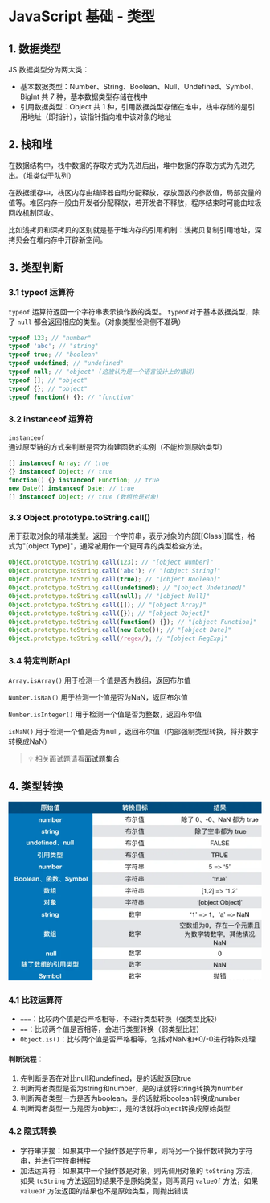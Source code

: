 # JavaScript 基础 - 类型

## 1. 数据类型

JS 数据类型分为两大类：

- 基本数据类型：Number、String、Boolean、Null、Undefined、Symbol、BigInt 共 7 种，基本数据类型存储在栈中
- 引用数据类型：Object 共 1 种，引用数据类型存储在堆中，栈中存储的是引用地址（即指针），该指针指向堆中该对象的地址

## 2. 栈和堆

在数据结构中，栈中数据的存取方式为先进后出，堆中数据的存取方式为先进先出。（堆类似于队列）

在数据缓存中，栈区内存由编译器自动分配释放，存放函数的参数值，局部变量的值等。堆区内存一般由开发者分配释放，若开发者不释放，程序结束时可能由垃圾回收机制回收。

比如浅拷贝和深拷贝的区别就是基于堆内存的引用机制：浅拷贝复制引用地址，深拷贝会在堆内存中开辟新空间。

## 3. 类型判断

### 3.1 typeof 运算符

`typeof` 运算符返回一个字符串表示操作数的类型。 `typeof`对于基本数据类型，除了 `null` 都会返回相应的类型。（对象类型检测侧不准确）

```js
typeof 123; // "number"
typeof 'abc'; // "string"
typeof true; // "boolean"
typeof undefined; // "undefined"
typeof null; // "object" (这被认为是一个语言设计上的错误)
typeof []; // "object"
typeof {}; // "object"
typeof function() {}; // "function"
```

### 3.2 instanceof 运算符

`instanceof` 通过原型链的方式来判断是否为构建函数的实例（不能检测原始类型）

```js
[] instanceof Array; // true
{} instanceof Object; // true
function() {} instanceof Function; // true
new Date() instanceof Date; // true
[] instanceof Object; // true (数组也是对象)
```

### 3.3 Object.prototype.toString.call()

用于获取对象的精准类型。返回一个字符串，表示对象的内部[[Class]]属性，格式为"[object Type]"，通常被用作一个更可靠的类型检查方法。

```js
Object.prototype.toString.call(123); // "[object Number]"
Object.prototype.toString.call('abc'); // "[object String]"
Object.prototype.toString.call(true); // "[object Boolean]"
Object.prototype.toString.call(undefined); // "[object Undefined]"
Object.prototype.toString.call(null); // "[object Null]"
Object.prototype.toString.call([]); // "[object Array]"
Object.prototype.toString.call({}); // "[object Object]"
Object.prototype.toString.call(function() {}); // "[object Function]"
Object.prototype.toString.call(new Date()); // "[object Date]"
Object.prototype.toString.call(/regex/); // "[object RegExp]"
```

### 3.4 特定判断Api

`Array.isArray()` 用于检测一个值是否为数组，返回布尔值

`Number.isNaN()` 用于检测一个值是否为NaN，返回布尔值

`Number.isInteger()` 用于检测一个值是否为整数，返回布尔值

`isNaN()` 用于检测一个值是否为null，返回布尔值（内部强制类型转换，将非数字转换成NaN）


> 💡 相关面试题请看[面试题集合](./面试题.md#类型判断)

## 4. 类型转换

![类型转换](../../public/assets/面试/js/1.png)

### 4.1 比较运算符

- `===`：比较两个值是否严格相等，不进行类型转换（强类型比较）
- `==`：比较两个值是否相等，会进行类型转换（弱类型比较）
- `Object.is()`：比较两个值是否严格相等，包括对NaN和+0/-0进行特殊处理

#### 判断流程：
1. 先判断是否在对比null和undefined，是的话就返回true
2. 判断两者类型是否为string和number，是的话就将string转换为number
3. 判断两者类型一方是否为boolean，是的话就将boolean转换成number
4. 判断两者类型一方是否为object，是的话就将object转换成原始类型

### 4.2 隐式转换

- 字符串拼接：如果其中一个操作数是字符串，则将另一个操作数转换为字符串，并进行字符串拼接
- 加法运算符：如果其中一个操作数是对象，则先调用对象的 `toString` 方法，如果 `toString` 方法返回的结果不是原始类型，则再调用 `valueOf` 方法，如果 `valueOf` 方法返回的结果也不是原始类型，则抛出错误
